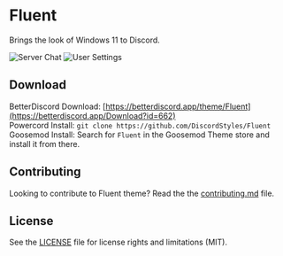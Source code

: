 # Fluent

Brings the look of Windows 11 to Discord.

![Server Chat](https://i.imgur.com/WasgeFy.png)
![User Settings](https://i.imgur.com/3uL8y2m.png)

## Download

BetterDiscord Download: [https://betterdiscord.app/theme/Fluent](https://betterdiscord.app/Download?id=662)  
Powercord Install: `git clone https://github.com/DiscordStyles/Fluent`  
Goosemod Install: Search for `Fluent` in the Goosemod Theme store and install it from there.

## Contributing

Looking to contribute to Fluent theme? Read the the [contributing.md](https://github.com/DiscordStyles/Fluent/blob/main/CONTRIBUTING.md) file.

## License

See the [LICENSE](https://github.com/DiscordStyles/Fluent/blob/main/LICENSE.md) file for license rights and limitations (MIT).
